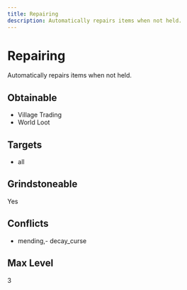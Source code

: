 ```yaml
---
title: Repairing
description: Automatically repairs items when not held.
---
```

# Repairing
Automatically repairs items when not held.
## Obtainable

- Village Trading
- World Loot
## Targets
- all
## Grindstoneable
Yes
## Conflicts
- mending,- decay_curse
## Max Level
3
